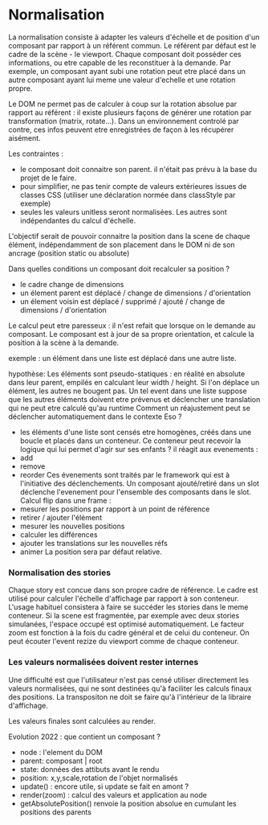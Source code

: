 # Normalisation

La normalisation consiste à adapter les valeurs d'échelle et de position d'un composant par rapport à un référent commun.
Le référent par défaut est le cadre de la scène - le viewport.
Chaque composant doit posséder ces informations, ou etre capable de les reconstituer à la demande.
Par exemple, un composant ayant subi une rotation peut etre placé dans un autre composant ayant lui meme une valeur d'echelle et une rotation propre.

Le DOM ne permet pas de calculer à coup sur la rotation absolue par rapport au référent : il existe plusieurs façons de générer une rotation par transformation (matrix, rotate...).
Dans un environnement controlé par contre, ces infos peuvent etre enregistrées de façon à les récupérer aisément.

Les contraintes :

- le composant doit connaitre son parent. il n'était pas prévu à la base du projet de le faire.
- pour simplifier, ne pas tenir compte de valeurs extérieures issues de classes CSS (utiliser une déclaration normée dans classStyle par exemple)
- seules les valeurs unitless seront normalisées. Les autres sont indépendantes du calcul d'échelle.

L'objectif serait de pouvoir connaitre la position dans la scene de chaque élément, indépendamment de son placement dans le DOM ni de son ancrage (position static ou absolute)

Dans quelles conditions un composant doit recalculer sa position ?

- le cadre change de dimensions
- un élement parent est déplacé / change de dimensions / d'orientation
- un élement voisin est déplacé / supprimé / ajouté / change de dimensions / d'orientation

Le calcul peut etre paresseux : il n'est refait que lorsque on le demande au composant.
Le composant est à jour de sa propre orientation, et calcule la position à la scène à la demande.

exemple : un élément dans une liste est déplacé dans une autre liste.

hypothèse:
Les éléments sont pseudo-statiques : en réalité en absolute dans leur parent, empilés en calculant leur width / height.
Si l'on déplace un élément, les autres ne bougent pas.
Un tel event dans une liste suppose que les autres éléments doivent etre prévenus et déclencher une translation qui ne peut etre calculé qu'au runtime
Comment un réajustement peut se déclencher automatiquement dans le contexte Eso ?

- les éléments d'une liste sont censés etre homogènes, créés dans une boucle et placés dans un conteneur.
  Ce conteneur peut recevoir la logique qui lui permet d'agir sur ses enfants ?
  il réagit aux evenements :
- add
- remove
- reorder
  Ces évenements sont traités par le framework qui est à l'initiative des déclenchements.
  Un composant ajouté/retiré dans un slot déclenche l'evenement pour l'ensemble des composants dans le slot. Calcul flip dans une frame :
- mesurer les positions par rapport à un point de référence
- retirer / ajouter l'élément
- mesurer les nouvelles positions
- calculer les différences
- ajouter les translations sur les nouvelles réfs
- animer
  La position sera par défaut relative.

### Normalisation des stories

Chaque story est concue dans son propre cadre de référence. Le cadre est utilisé pour calculer l'échelle d'affichage par rapport à son conteneur.
L'usage habituel consistera à faire se succéder les stories dans le meme conteneur.
Si la scene est fragmentée, par exemple avec deux stories simulanées, l'espace occupé est optimisé automatiquement.
Le facteur zoom est fonction à la fois du cadre général et de celui du conteneur.
On peut écouter l'event rezize du viewport comme de chaque conteneur.

### Les valeurs normalisées doivent rester internes

Une difficulté est que l'utilisateur n'est pas censé utiliser directement les valeurs normalisées, qui ne sont destinées qu'à faciliter les calculs finaux des positions.
La transpositon ne doit se faire qu'à l'intérieur de la libraire d'affichage.

Les valeurs finales sont calculées au render.

Evolution 2022 : que contient un composant ?

- node : l'element du DOM
- parent: composant | root
- state: données des attibuts avant le rendu
- position: x,y,scale,rotation de l'objet normalisés
- update() : encore utile, si update se fait en amont ?
- render(zoom) : calcul des valeurs et application au node
- getAbsolutePosition() renvoie la position absolue en cumulant les positions des parents
